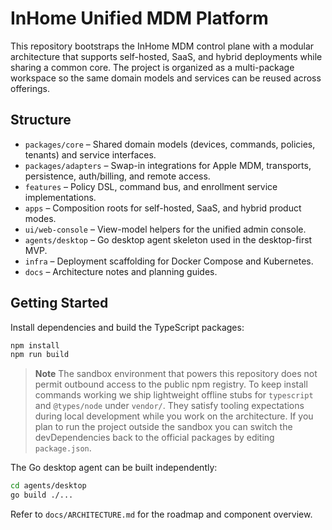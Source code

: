 # InHome Unified MDM Platform

This repository bootstraps the InHome MDM control plane with a modular architecture that supports self-hosted, SaaS, and hybrid deployments while sharing a common core. The project is organized as a multi-package workspace so the same domain models and services can be reused across offerings.

## Structure

- `packages/core` – Shared domain models (devices, commands, policies, tenants) and service interfaces.
- `packages/adapters` – Swap-in integrations for Apple MDM, transports, persistence, auth/billing, and remote access.
- `features` – Policy DSL, command bus, and enrollment service implementations.
- `apps` – Composition roots for self-hosted, SaaS, and hybrid product modes.
- `ui/web-console` – View-model helpers for the unified admin console.
- `agents/desktop` – Go desktop agent skeleton used in the desktop-first MVP.
- `infra` – Deployment scaffolding for Docker Compose and Kubernetes.
- `docs` – Architecture notes and planning guides.

## Getting Started

Install dependencies and build the TypeScript packages:

```bash
npm install
npm run build
```

> **Note**
> The sandbox environment that powers this repository does not permit outbound access to the public npm registry. To keep
> install commands working we ship lightweight offline stubs for `typescript` and `@types/node` under `vendor/`. They satisfy
> tooling expectations during local development while you work on the architecture. If you plan to run the project outside
> the sandbox you can switch the devDependencies back to the official packages by editing `package.json`.

The Go desktop agent can be built independently:

```bash
cd agents/desktop
go build ./...
```

Refer to `docs/ARCHITECTURE.md` for the roadmap and component overview.

